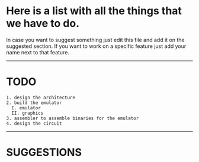 # Here is a list with all the things that we have to do.
In case you want to suggest something just edit this file and add it on the suggested section.
If you want to work on a specific feature just add your name next to that feature.
<hr>

# TODO
```
1. design the architecture
2. build the emulator
  I. emulator
  II. graphics
3. assembler to assemble binaries for the emulator
4. design the circuit
```

<hr>

# SUGGESTIONS
